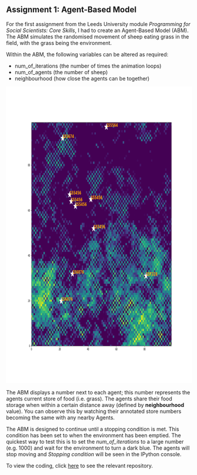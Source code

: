 ## Assignment 1: Agent-Based Model

For the first assignment from the Leeds University module *Programming for Social Scientists: Core Skills*, I had to create an Agent-Based Model (ABM).
The ABM simulates the randomised movement of sheep eating grass in the field, with the grass being the environment.

Within the ABM, the following variables can be altered as required:
- num_of_iterations (the number of times the animation loops)
- num_of_agents     (the number of sheep)
- neighbourhood     (how close the agents can be together)

<p align="center">
  <img width="800" height="800" src="Figure_1-3.png">
</p>

The ABM displays a number next to each agent; this number represents the agents current store of food (i.e. grass). 
The agents share their food storage when within a certain distance away (defined by **neighbourhood** value). 
You can observe this by watching their annotated store numbers becoming the same with any nearby Agents.

The ABM is designed to continue until a stopping condition is met. This condition has been set to when the environment has been emptied.
The quickest way to test this is to set the *num_of_iterations* to a large number (e.g. 1000) and wait for the environment to turn a dark blue. The agents will stop moving and *Stopping condition* will be seen in the IPython console.

To view the coding, click [here](https://github.com/sianteesdale/ABM-Assignment-1) to see the relevant repository. 
